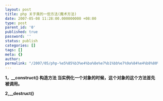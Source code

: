 ```yaml
---
layout: post
title: php 关于类的一些方法(魔术方法)
date: 2007-05-08 11:28:00.000000000 +08:00
type: post
parent_id: '0'
published: true
password: ''
status: publish
categories: []
tags: []
meta: {}
author: 
permalink: "/2007/05/php-%e5%85%b3%e4%ba%8e%e7%b1%bb%e7%9a%84%e4%b8%80%e4%ba%9b%e6%96%b9%e6%b3%95%e9%ad%94%e6%9c%af%e6%96%b9%e6%b3%95.html"
---
```

**1，\_\_construct() 构造方法 当实例化一个对象的时候，这个对象的这个方法首先被调用。**

**2,\_\_destruct()**

